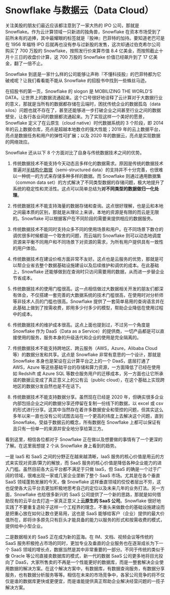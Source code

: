 # Snowflake 与数据云（Data Cloud）

关注美股的朋友们最近应该都注意到了一家大热的 IPO 公司，那就是 Snowflake。作为云计算领域一只新进的独角兽，Snowflake 在资本市场受到了前所未有的追捧，其中最耀眼的标签就是『股神』巴菲特的加持。要知道老巴可是在 1956 年福特 IPO 后就再也没有参与过新股的发售，这次却通过伯克希尔公司购买了 700 万股的 Snowflake，按照发行价来算市值 8.4 亿美金，而按照截止十月十三日的收盘价计算，这 700 万股的 Snowflake 价值已经飙升到了 17 亿美金，翻了一倍不止。

Snowflake 到底是一家什么样的公司能够让声称『不懂科技股』的巴菲特都为它破戒呢？让我们看看能不能从 Snowflake 的招股书中找到一些蛛丝马迹。

在招股书的第一页，Snowflake 的 slogon 是 MOBILIZING THE WORLD'S DATA，让世界上的数据流通起来。这个口号很好地诠释了云计算对于大数据行业的意义，那就是当所有的数据都存储在云端时，困扰传统企业的数据孤岛（data silos）问题也就不存在了，甚至还能够进一步打破企业之间甚至行业之间的数据壁垒，让各行各业间的数据都流通起来。为了实现这样一个美好的愿景，Snowflake 定义了在云原生（cloud native）时代数据系统的 3 个阶段，即 2014 年的云上数据仓库，亮点是超越本地数仓的强大性能；2019 年的云上数据平台，亮点是数据任务和用户的弹性可扩展；以及 2020 年的数据云，亮点是实现数据的网络效应。

Snowflake 还从以下 8 个方面对比了自身与传统数据技术之间的优势。

1. 传统数据技术不能支持今天动态且多样化的数据需求。原因是传统的数据技术普遍对[半结构化数据](https://en.wikipedia.org/wiki/Semi-structured_data)（semi-structured data）的支持并不十分完善，也很难以一种统一的方式来存储多种多样的数据。而 Snowflake 则通过通用数据集（common data set）的方式解决了不同类型数据的存储问题，极大地提升了系统的稳定性和灵活性。这点可以简单总结为**对不同类型的数据做归一化处理**。

2. 传统数据技术不能支持海量的数据存储和查询。这点很好理解，也是云和本地之间最本质的区别，那就是从理论上来讲，本地的资源是有限的而云是无限的。Snowflake 可以根据客户在不同阶段的需要来提供相应的数据服务。

3. 传统数据技术不能同时支持众多不同的使用场景和用户。在不同场景下数仓的调优很多时候都是一个取舍的问题，而云端的 Snowflake 则可以动态地调度资源来平衡不同用户和不同场景下对资源的需求，为所有用户提供具有一致性的用户体验。

4. 传统数据技术在建设价格方面非常不友好。这点也是云服务的优势，那就是可以帮企业省去整个数据基础设施建设以及后续维护和调优的成本。在此基础上，Snowflake 还能够做到在查询时只访问需要用的数据，从而进一步替企业节省成本。

5. 传统数据技术的使用门槛很高。这一点相信做过大数据相关开发的朋友们都深有体会，不仅搭建一套完善的大数据系统的技术门槛很高，在使用时对分析师等非技术人员的门槛也很高。Snowflake 提供了一套简单易用的查询语言并在此基础上做到了按需收费，即用多少付多少的模型，帮助企业降低在使用过程中的成本。

6. 传统数据技术的维护成本很高。这点上面也提到过，不过另一个角度是 Snowflake 作为 DaaS（Data as a Service）的提供商，一切产品都是可以直接使用的服务，服务本身的升级迭代和企业的使用是完全隔离的。

7. 传统数据技术不能支持跨地区、跨云服务（AWS，Azure，Alibaba Cloud 等）的数据分发和共享。这点是 Snowflake 非常有意思的一个设计，那就是 Snowflake 本身也是架设在云计算平台之上的一个 DaaS，底层打通了 AWS，Azure 等这些基础平台的存储和算力资源，一方面降低了已经在使用如 Redshift 或 Azure SQL 等数仓服务用户的迁移成本，另一方面也让它所承诺的数据云变成了真正意义上的公有云（public cloud），在这个基础上实现跨地区的数据分发自然也是不在话下。

8. 传统数据技术不能支持数据分享。虽然现在已经是 2020 年，但确实很多企业内部包括企业之间的数据分享还停留在复制一份线下的数据，以 excel 或 csv 的形式进行分享。这其中当然存在着许多数据安全和管控的问题，但其实这么多年以来一直也没有公司试图去站在一个更高的纬度上去解决这个问题，直到 Snowflake。受益于数据云的概念，所有数据在 Snowflake 上都可以保证有且只有一份单一的来源并安全地分享给第三方。

看到这里，相信各位都对于 Snowflake 正在做以及想要做的事情有了一个更深的了解。在这里我想提 2 个从 Snowflake 身上看到的趋势。

一是 IaaS 和 SaaS 之间的分野正在越来越清晰，IaaS 服务的核心价值是用云的方式来实现对资源/算力的解放，而 SaaS 服务的核心价值是降低各种企业能力的进入门槛。虽然目前各大云平台都不满足于只做 IaaS，但 SaaS 的确是一个过于广阔的领域，很难出现一家或几家企业垄断了整个 SaaS 市场。尤其是在各个垂直 SaaS 领域蓬勃发展的今天，像 Snowflake 这样垂直领域的佼佼者层出不穷，这也促使各大云平台去更加积极地思考自己的定位以及未来几年的业务打法。另一方面，Snowflake 也给很多新兴的 SaaS 公司提供了一个新的思路，那就是如何借助现有的云平台去打造一家真正意义上**云原生的 SaaS 公司**。Snowflake 很好地实践了不要重复造轮子这样一个工程界的理念，不重头来做数仓的基础设施建设而是把重心放在如何让数仓更易用，这也是 SaaS 能够给客户（企业）提供的最大价值所在，即将许多原先只有巨头才能具备的能力以服务的形式和按需收费的模式，提供给中小型企业。

二是数据相关的 SaaS 正在成为新的蓝海。在 IM、文档、视频会议等传统的 SaaS 服务积极抢占市场的同时，更加专业及垂直的企业服务也在逐渐成长为下一个 SaaS 领域的增长点，数据当然是其中非常重要的一部分。不同于传统的类似于像 Oracle 等公司直接卖数据库的模式，新一代的数据 SaaS 公司更多地将目光投向了 DaaS，大家所售卖的不再是一个性能更好的数据库，而是一整套解决企业使用数据的解决方案。在这个解决方案中，有数据库，有数据查询服务，有数据分享服务，也有数据分析服务等等。相信在未来的市场竞争中，各家公司竞争的将不仅仅是谁的数据库更快或更便宜，而是谁能提供真正帮助企业解决经营问题的一揽子解决方案。